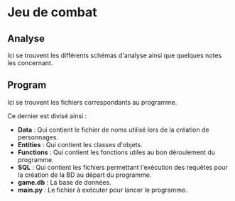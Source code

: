 # Jeu de combat

## Analyse

Ici se trouvent les différents schémas d'analyse ainsi que quelques notes les concernant.

## Program
Ici se trouvent les fichiers correspondants au programme.

Ce dernier est divisé ainsi :
* **Data** : Qui contient le fichier de noms utilisé lors de la création de personnages.
* **Entities** : Qui contient les classes d'objets.
* **Functions** : Qui contient les fonctions utiles au bon déroulement du programme.
* **SQL** : Qui contient les fichiers permettant l'exécution des requêtes pour la création de la BD au départ du programme.
* **game.db** : La base de données.
* **main.py** : Le fichier à exécuter pour lancer le programme.
